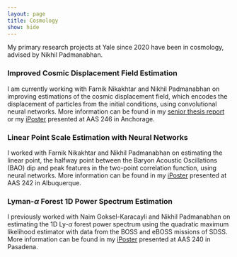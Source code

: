 ```yaml
---
layout: page
title: Cosmology
show: hide
---
```


My primary research projects at Yale since 2020 have been in cosmology, advised by Nikhil Padmanabhan.

### Improved Cosmic Displacement Field Estimation

I am currently working with Farnik Nikakhtar and Nikhil Padmanabhan on improving estimations of the cosmic displacement field, which encodes the displacement of particles from the initial conditions, using convolutional neural networks. More information can be found in my [senior thesis report](/files/SeniorThesis.pdf) or my [iPoster](https://aas246-aas.ipostersessions.com/Default.aspx?s=6B-67-87-E9-7C-2E-6E-5B-01-99-07-BF-37-02-83-B5) presented at AAS 246 in Anchorage.

### Linear Point Scale Estimation with Neural Networks

I worked with Farnik Nikakhtar and Nikhil Padmanabhan on estimating the linear point, the halfway point between the Baryon Acoustic Oscillations (BAO) dip and peak features in the two-point correlation function, using neural networks. More information can be found in my [iPoster](https://aas242-aas.ipostersessions.com/Default.aspx?s=86-D2-09-E0-43-0F-A3-67-17-B4-3D-E5-79-17-B4-C2) presented at AAS 242 in Albuquerque.

### Lyman-$\alpha$ Forest 1D Power Spectrum Estimation

I previously worked with Naim Goksel-Karacayli and Nikhil Padmanabhan on estimating the 1D Ly-$\alpha$ forest power spectrum using the quadratic maximum likelihood estimator with data from the BOSS and eBOSS missions of SDSS. More information can be found in my [iPoster](https://aas240-aas.ipostersessions.com/?s=7A-34-77-02-25-72-22-5C-15-06-27-65-0D-E9-5E-D2) presented at AAS 240 in Pasadena.